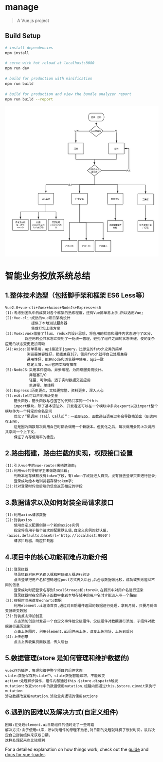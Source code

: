 # manage

> A Vue.js project

## Build Setup

``` bash
# install dependencies
npm install

# serve with hot reload at localhost:8080
npm run dev

# build for production with minification
npm run build

# build for production and view the bundle analyzer report
npm run build --report
```
![Image text](dsp.png)

# 智能业务投放系统总结
## 1.整体技术选型（包括脚手架和框架 ES6 Less等）

    Vue2.0+vue-cli+Vuex+Axios+NodeJs+Express+es6
    (1):考虑到团队中的成员对各个框架的熟练程度，还有Vue简单易上手,所以选用Vue;
    (2):Vue-cli:成熟的vue项目架构设计
                提供了本地测试服务器
                集成打包上线方案
    (3):Vuex:vuex借鉴了flux、redux的设计思想，将应用的状态和组件内状态进行了区分，
             将应用的公共状态汇聚到了一处统一管理，避免了组件之间的状态传递。使的复杂应用的状态变更更加清晰
    (4):Axios:简单易用，api接近于jquery，比原生的fetch之类的简单
              浏览器兼容性好，都能兼容IE7，使用fetch就得自己处理兼容
              通用性好，能在node和浏览器中使用，api一致
              稳定大牌，vue官网文档有推荐
    (5):NodeJS:采用事件驱动、异步编程，为网络服务而设计。
               非阻塞I/O
               轻量、可伸缩，适于实时数据交互应用
               单进程，单线程
    (6):Express:历史更久，文档更完整，资料更多，深入人心
    (7):es6:let可以声明块级变量
        箭头函数，箭头函数与包围它的代码共享同一个this
        import模块，除了基本语法外，开发者还可以在一个模块中多次export以及import整个模块作为一个特定的命名空间
        优化了“尾调用（Tail Calls）”：一直到ES5，函数递归调用过多会导致栈溢出（到达内存上限），
        这是因为函数每次调用自己时都会调用一个新版本。但优化之后，每次调用会同上次调用共享同一个上下文，
        保证了内存使用率的稳定。


## 2.路由搭建，路由拦截的实现，权限接口设置

    (1):引入vue中的vue-router来搭建路由;
    (2):利用vue的导航守卫来做路由拦截;
        判断本地存储有没有token字段，有token字段就进入首页，没有就去登录页面进行登录;
        登录成功给本地浏览器存储token字;
    (3):针对登录时传给后端的信息返回相应的字段

## 3.数据请求以及如何封装全局请求接口

    (1):利用axios请求数据
    (2):封装axios
        使用自定义配置创建一个新的axios实例
        指定将应用于每个请求的配置默认值,自定义实例的默认值，（axios.defaults.baseUrl='http://localhost:9000'）
        请求拦截器，响应拦截器

## 4.项目中的核心功能和难点功能介绍

    (1):登录拦截    
        登录拦截对用户名输入框和密码输入框进行验证
        点击登录把用户名和密码通过post方式传入后台,后台与数据做比较，成功或失败返回不同的信息
        登录成功时把登录名存到localStroage和store中,在首页中对用户名进行渲染
        登录拦截时在全局钩子函数中拿到本地存储中的用户名时才能进入写一个路由
    (2):根据时间来改变echarts数据
        利用element.ui渲染首页,通过对日期组件返回的数据进行处理，拿到月份，只要月份改变就改变数据
    (3):封装点击添加创意
        点击添加创意时发送一个自定义事件给父级组件，父级组件对数据进行添加，子组件对数据进行遍历渲染
        点击上传图片，利用element.ui组件来上传，改变上传地址，上传到后台
    (4):上传创意
        点击上传收集页面数据，传入后台

## 5.数据管理(store 是如何管理和维护数据的)
    
    vuex作为插件，管理和维护整个项目的组件状态
    state:数据保存到state中，state数据智能读取，不能改变
    action:处理异步操作，组件内部通过this.$store.dispatch触发
    mutation:改变store中的数据使用mutation,组建内部通过this.$store.cimmit来执行mutation
    涉及数据改变用mutation,涉及业务逻辑的使用actions


## 6.遇到的困难以及解决方式(自定义组件)
    
    困难:在处理element.ui日期组件的值时走了一些弯路
    解决方式:由于使用ui库，所以对组件的原理不熟悉,对日期的处理就耗费了很长时间，最后决定自己封装组件来获取日期，
    这样处理起来也比较顺利

For a detailed explanation on how things work, check out the [guide](http://vuejs-templates.github.io/webpack/) and [docs for vue-loader](http://vuejs.github.io/vue-loader).
